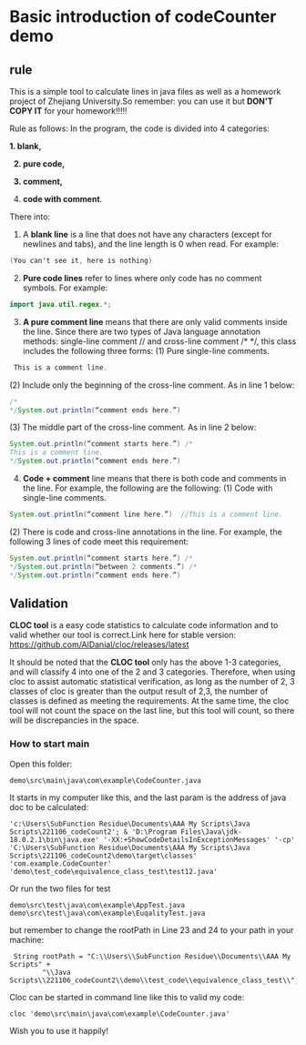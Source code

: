 # Basic introduction of codeCounter demo
## rule
This is a simple tool to calculate lines in java files as well as a homework project of Zhejiang University.So remember: you can use it but <b>DON'T COPY IT</b> for your homework!!!!!

Rule as follows:
In the program, the code is divided into 4 categories: 

<b>1. blank, 

2. pure code, 

3. comment, 

4. code with comment</b>. 

There into:
1. A <b>blank line</b> is a line that does not have any characters (except for newlines and tabs), and the line length is 0 when read. For example:
```java
(You can't see it, here is nothing)
```
2. <b>Pure code lines</b> refer to lines where only code has no comment symbols. For example:
```java
import java.util.regex.*;
```
3. <b>A pure comment line</b> means that there are only valid comments inside the line. Since there are two types of Java language annotation methods: single-line comment // and cross-line comment /* */, this class includes the following three forms:
(1) Pure single-line comments.
```java
 This is a comment line.
```
(2) Include only the beginning of the cross-line comment. As in line 1 below:
```java
/*
*/System.out.println(“comment ends here.”)
```
(3) The middle part of the cross-line comment. As in line 2 below:
```java
System.out.println(“comment starts here.”) /*
This is a comment line.
*/System.out.println(“comment ends here.”)
```

4. <b>Code + comment</b> line means that there is both code and comments in the line. For example, the following are the following:
(1) Code with single-line comments.
```java
System.out.println(“comment line here.”)  //This is a comment line.
```
(2) There is code and cross-line annotations in the line. For example, the following 3 lines of code meet this requirement:
```java
System.out.println(“comment starts here.”) /*
*/System.out.println(“between 2 comments.”) /*
*/System.out.println(“comment ends here.”)
```
## Validation
<b>CLOC tool</b> is a easy code statistics to calculate code information and to valid whether our tool is correct.Link here for stable version:
<https://github.com/AlDanial/cloc/releases/latest>

It should be noted that the <b>CLOC tool</b> only has the above 1-3 categories, and will classify 4 into one of the 2 and 3 categories. Therefore, when using cloc to assist automatic statistical verification, as long as the number of 2, 3 classes of cloc is greater than the output result of 2,3, the number of classes is defined as meeting the requirements. At the same time, the cloc tool will not count the space on the last line, but this tool will count, so there will be discrepancies in the space.

### How to start main
Open this folder: 
```
demo\src\main\java\com\example\CodeCounter.java
```

It starts in my computer like this, and the last param is the address of java doc to be calculated:
```
'c:\Users\SubFunction Residue\Documents\AAA My Scripts\Java Scripts\221106_codeCount2'; & 'D:\Program Files\Java\jdk-18.0.2.1\bin\java.exe' '-XX:+ShowCodeDetailsInExceptionMessages' '-cp' 'C:\Users\SubFunction Residue\Documents\AAA My Scripts\Java Scripts\221106_codeCount2\demo\target\classes' 'com.example.CodeCounter' 'demo\test_code\equivalence_class_test\test12.java'
```
Or run the two files for test
```
demo\src\test\java\com\example\AppTest.java
demo\src\test\java\com\example\EuqalityTest.java
```
but remember to change the rootPath in Line 23 and 24 to your path in your machine:
```
 String rootPath = "C:\\Users\\SubFunction Residue\\Documents\\AAA My Scripts" + 
        "\\Java Scripts\\221106_codeCount2\\demo\\test_code\\equivalence_class_test\\";
```
Cloc can be started in command line like this to valid my code:
```
cloc 'demo\src\main\java\com\example\CodeCounter.java'
```
Wish you to use it happily!